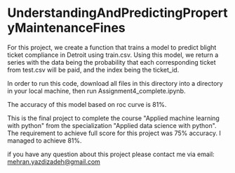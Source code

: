 # UnderstandingAndPredictingPropertyMaintenanceFines
For this project, we create a function that trains a model to predict blight ticket compliance in Detroit using train.csv. Using this model, we return a series with the data being the probability that each corresponding ticket from test.csv will be paid, and the index being the ticket_id.

In order to run this code, download all files in this directory into a directory in your local machine, then run Assignment4_complete.ipynb. 

The accuracy of this model based on roc curve is 81%.

This is the final project to complete the course "Applied machine learning with python" from the specialization "Applied data science with python". The requirement to achieve full score for this project was 75% accuracy. I managed to achieve 81%.

if you have any question about this project please contact me via email: mehran.yazdizadeh@gmail.com

